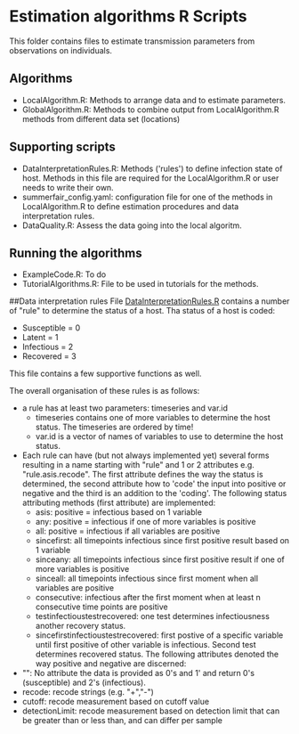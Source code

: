 # Estimation algorithms R Scripts

This folder contains files to estimate transmission parameters from observations on individuals. 

## Algorithms
- LocalAlgorithm.R: Methods to arrange data and to estimate parameters. 
- GlobalAlgorithm.R: Methods to combine output from LocalAlgorithm.R methods from different data set (locations)
## Supporting scripts
- DataInterpretationRules.R: Methods ('rules') to define infection state of host. Methods in this file are required for the LocalAlgorithm.R or user needs to write their own.
- summerfair_config.yaml: configuration file for one of the methods in LocalAlgorithm.R to define estimation procedures and data interpretation rules. 
- DataQuality.R: Assess the data going into the local algoritm.
## Running the algorithms
- ExampleCode.R: To do
- TutorialAlgorithms.R: File to be used in tutorials for the methods. 

##Data interpretation rules
File [DataInterpretationRules.R](src/R/DataInterpretationRules.R) contains a number of "rule" to determine the status of a host. Tha status of a host is coded: 
* Susceptible = 0
* Latent = 1
* Infectious = 2
* Recovered = 3

This file contains a few supportive functions as well. 

The overall organisation of these rules is as follows:
- a rule has at least two parameters: timeseries and var.id
  * timeseries contains one of more variables to determine the host status. The timeseries are ordered by time!
  * var.id is a vector of names of variables to use to determine the host status.
- Each rule can have (but not always implemented yet) several forms resulting in a name starting with "rule" and 1 or 2 attributes e.g. "rule.asis.recode". The first attribute defines the way the status is determined, the second attribute how to 'code' the input into positive or negative and the third is an addition to the 'coding'. 
The following status attributing methods (first attribute) are implemented:
  * asis: positive = infectious based on 1 variable
  * any: positive = infectious if one of more variables is positive
  * all: positive = infectious if all variables are positive
  * sincefirst: all timepoints infectious since first positive result based on 1 variable
  * sinceany: all timepoints infectious since first positive result if one of more variables is positive
  * sinceall: all timepoints infectious since first moment when all variables are positive
  * consecutive: infectious after the first moment when at least n consecutive time points are positive
  * testinfectioustestrecovered: one test determines infectiousness another recovery status. 
  * sincefirstinfectioustestrecovered: first postive of a specific variable until first positive of other variable is infectious. Second test determines recovered status.
The following attributes denoted the way positive and negative are discerned:
- "": No attribute the data is provided as 0's and 1' and return 0's (susceptible) and 2's (infectious).
- recode: recode strings (e.g. "+","-")
- cutoff: recode measurement based on cutoff value
- detectionLimit: recode measurement based on detection limit that can be greater than or less than, and can differ per sample




